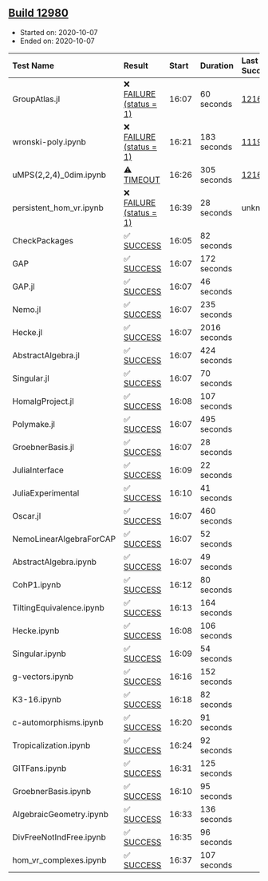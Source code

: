 ## [Build 12980](https://oscarci.mathematik.uni-kl.de/job/oscar/12980/)

* Started on: 2020-10-07
* Ended on: 2020-10-07

| Test Name    | Result | Start | Duration | Last Success | First Failure |
|:-------------|:-------|:------|:---------|:-------------|:--------------|
| GroupAtlas.jl | ❌ [FAILURE (status = 1)](https://oscarci.mathematik.uni-kl.de/job/oscar/12980/artifact/logs/build-12980/GroupAtlas.jl.log) | 16:07 | 60 seconds | [12167](https://oscarci.mathematik.uni-kl.de/job/oscar/12167/) | [12168](https://oscarci.mathematik.uni-kl.de/job/oscar/12168/) |
| wronski-poly.ipynb | ❌ [FAILURE (status = 1)](https://oscarci.mathematik.uni-kl.de/job/oscar/12980/artifact/logs/build-12980/wronski-poly.ipynb.log) | 16:21 | 183 seconds | [11192](https://oscarci.mathematik.uni-kl.de/job/oscar/11192/) | [11193](https://oscarci.mathematik.uni-kl.de/job/oscar/11193/) |
| uMPS(2,2,4)_0dim.ipynb | ⚠ [TIMEOUT](https://oscarci.mathematik.uni-kl.de/job/oscar/12980/artifact/logs/build-12980/uMPS-2-2-4-_0dim.ipynb.log) | 16:26 | 305 seconds | [12167](https://oscarci.mathematik.uni-kl.de/job/oscar/12167/) | [12168](https://oscarci.mathematik.uni-kl.de/job/oscar/12168/) |
| persistent_hom_vr.ipynb | ❌ [FAILURE (status = 1)](https://oscarci.mathematik.uni-kl.de/job/oscar/12980/artifact/logs/build-12980/persistent_hom_vr.ipynb.log) | 16:39 | 28 seconds | unknown | unknown |
| CheckPackages | ✅ [SUCCESS](https://oscarci.mathematik.uni-kl.de/job/oscar/12980/artifact/logs/build-12980/CheckPackages.log) | 16:05 | 82 seconds |  |  |
| GAP | ✅ [SUCCESS](https://oscarci.mathematik.uni-kl.de/job/oscar/12980/artifact/logs/build-12980/GAP.log) | 16:07 | 172 seconds |  |  |
| GAP.jl | ✅ [SUCCESS](https://oscarci.mathematik.uni-kl.de/job/oscar/12980/artifact/logs/build-12980/GAP.jl.log) | 16:07 | 46 seconds |  |  |
| Nemo.jl | ✅ [SUCCESS](https://oscarci.mathematik.uni-kl.de/job/oscar/12980/artifact/logs/build-12980/Nemo.jl.log) | 16:07 | 235 seconds |  |  |
| Hecke.jl | ✅ [SUCCESS](https://oscarci.mathematik.uni-kl.de/job/oscar/12980/artifact/logs/build-12980/Hecke.jl.log) | 16:07 | 2016 seconds |  |  |
| AbstractAlgebra.jl | ✅ [SUCCESS](https://oscarci.mathematik.uni-kl.de/job/oscar/12980/artifact/logs/build-12980/AbstractAlgebra.jl.log) | 16:07 | 424 seconds |  |  |
| Singular.jl | ✅ [SUCCESS](https://oscarci.mathematik.uni-kl.de/job/oscar/12980/artifact/logs/build-12980/Singular.jl.log) | 16:07 | 70 seconds |  |  |
| HomalgProject.jl | ✅ [SUCCESS](https://oscarci.mathematik.uni-kl.de/job/oscar/12980/artifact/logs/build-12980/HomalgProject.jl.log) | 16:08 | 107 seconds |  |  |
| Polymake.jl | ✅ [SUCCESS](https://oscarci.mathematik.uni-kl.de/job/oscar/12980/artifact/logs/build-12980/Polymake.jl.log) | 16:07 | 495 seconds |  |  |
| GroebnerBasis.jl | ✅ [SUCCESS](https://oscarci.mathematik.uni-kl.de/job/oscar/12980/artifact/logs/build-12980/GroebnerBasis.jl.log) | 16:07 | 28 seconds |  |  |
| JuliaInterface | ✅ [SUCCESS](https://oscarci.mathematik.uni-kl.de/job/oscar/12980/artifact/logs/build-12980/JuliaInterface.log) | 16:09 | 22 seconds |  |  |
| JuliaExperimental | ✅ [SUCCESS](https://oscarci.mathematik.uni-kl.de/job/oscar/12980/artifact/logs/build-12980/JuliaExperimental.log) | 16:10 | 41 seconds |  |  |
| Oscar.jl | ✅ [SUCCESS](https://oscarci.mathematik.uni-kl.de/job/oscar/12980/artifact/logs/build-12980/Oscar.jl.log) | 16:07 | 460 seconds |  |  |
| NemoLinearAlgebraForCAP | ✅ [SUCCESS](https://oscarci.mathematik.uni-kl.de/job/oscar/12980/artifact/logs/build-12980/NemoLinearAlgebraForCAP.log) | 16:07 | 52 seconds |  |  |
| AbstractAlgebra.ipynb | ✅ [SUCCESS](https://oscarci.mathematik.uni-kl.de/job/oscar/12980/artifact/logs/build-12980/AbstractAlgebra.ipynb.log) | 16:07 | 49 seconds |  |  |
| CohP1.ipynb | ✅ [SUCCESS](https://oscarci.mathematik.uni-kl.de/job/oscar/12980/artifact/logs/build-12980/CohP1.ipynb.log) | 16:12 | 80 seconds |  |  |
| TiltingEquivalence.ipynb | ✅ [SUCCESS](https://oscarci.mathematik.uni-kl.de/job/oscar/12980/artifact/logs/build-12980/TiltingEquivalence.ipynb.log) | 16:13 | 164 seconds |  |  |
| Hecke.ipynb | ✅ [SUCCESS](https://oscarci.mathematik.uni-kl.de/job/oscar/12980/artifact/logs/build-12980/Hecke.ipynb.log) | 16:08 | 106 seconds |  |  |
| Singular.ipynb | ✅ [SUCCESS](https://oscarci.mathematik.uni-kl.de/job/oscar/12980/artifact/logs/build-12980/Singular.ipynb.log) | 16:09 | 54 seconds |  |  |
| g-vectors.ipynb | ✅ [SUCCESS](https://oscarci.mathematik.uni-kl.de/job/oscar/12980/artifact/logs/build-12980/g-vectors.ipynb.log) | 16:16 | 152 seconds |  |  |
| K3-16.ipynb | ✅ [SUCCESS](https://oscarci.mathematik.uni-kl.de/job/oscar/12980/artifact/logs/build-12980/K3-16.ipynb.log) | 16:18 | 82 seconds |  |  |
| c-automorphisms.ipynb | ✅ [SUCCESS](https://oscarci.mathematik.uni-kl.de/job/oscar/12980/artifact/logs/build-12980/c-automorphisms.ipynb.log) | 16:20 | 91 seconds |  |  |
| Tropicalization.ipynb | ✅ [SUCCESS](https://oscarci.mathematik.uni-kl.de/job/oscar/12980/artifact/logs/build-12980/Tropicalization.ipynb.log) | 16:24 | 92 seconds |  |  |
| GITFans.ipynb | ✅ [SUCCESS](https://oscarci.mathematik.uni-kl.de/job/oscar/12980/artifact/logs/build-12980/GITFans.ipynb.log) | 16:31 | 125 seconds |  |  |
| GroebnerBasis.ipynb | ✅ [SUCCESS](https://oscarci.mathematik.uni-kl.de/job/oscar/12980/artifact/logs/build-12980/GroebnerBasis.ipynb.log) | 16:10 | 95 seconds |  |  |
| AlgebraicGeometry.ipynb | ✅ [SUCCESS](https://oscarci.mathematik.uni-kl.de/job/oscar/12980/artifact/logs/build-12980/AlgebraicGeometry.ipynb.log) | 16:33 | 136 seconds |  |  |
| DivFreeNotIndFree.ipynb | ✅ [SUCCESS](https://oscarci.mathematik.uni-kl.de/job/oscar/12980/artifact/logs/build-12980/DivFreeNotIndFree.ipynb.log) | 16:35 | 96 seconds |  |  |
| hom_vr_complexes.ipynb | ✅ [SUCCESS](https://oscarci.mathematik.uni-kl.de/job/oscar/12980/artifact/logs/build-12980/hom_vr_complexes.ipynb.log) | 16:37 | 107 seconds |  |  |
